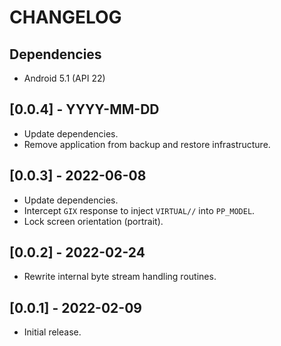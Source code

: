 # CHANGELOG

## Dependencies
- Android 5.1 (API 22)

## [0.0.4] - YYYY-MM-DD
- Update dependencies.
- Remove application from backup and restore infrastructure.

## [0.0.3] - 2022-06-08
- Update dependencies.
- Intercept `GIX` response to inject `VIRTUAL//` into `PP_MODEL`.
- Lock screen orientation (portrait).

## [0.0.2] - 2022-02-24
- Rewrite internal byte stream handling routines.

## [0.0.1] - 2022-02-09
- Initial release.
